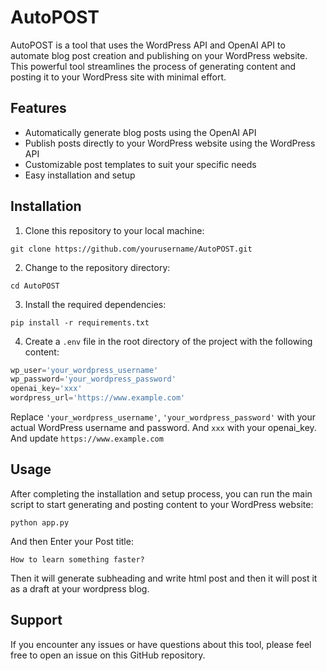 # AutoPOST

AutoPOST is a tool that uses the WordPress API and OpenAI API to automate blog post creation and publishing on your WordPress website. This powerful tool streamlines the process of generating content and posting it to your WordPress site with minimal effort.

## Features

- Automatically generate blog posts using the OpenAI API
- Publish posts directly to your WordPress website using the WordPress API
- Customizable post templates to suit your specific needs
- Easy installation and setup

## Installation

1. Clone this repository to your local machine:

`git clone https://github.com/yourusername/AutoPOST.git`

2. Change to the repository directory:

`cd AutoPOST`

3. Install the required dependencies:

`pip install -r requirements.txt`

4. Create a `.env` file in the root directory of the project with the following content:

```py
wp_user='your_wordpress_username'
wp_password='your_wordpress_password'
openai_key='xxx'
wordpress_url='https://www.example.com'
```

Replace `'your_wordpress_username'`, `'your_wordpress_password'` with your actual WordPress username and password. And `xxx` with your openai_key. And update `https://www.example.com`

## Usage

After completing the installation and setup process, you can run the main script to start generating and posting content to your WordPress website:

`python app.py`

And then Enter your Post title:

`How to learn something faster?`

Then it will generate subheading and write html post and then it will post it as a draft at your
wordpress blog.

## Support

If you encounter any issues or have questions about this tool, please feel free to open an issue on this GitHub repository.